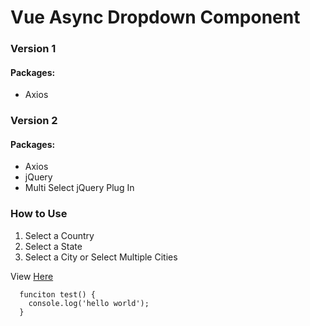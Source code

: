 # Vue Async Dropdown Component

<h3> Version 1 </h1>

<h4> Packages: </h4>

<ul>
  <li> Axios </li>
</ul>

<h3> Version 2 </h1>

<h4> Packages: </h4>

<ul>
  <li> Axios </li>
  <li> jQuery </li>
  <li> Multi Select jQuery Plug In </li>
</ul>


<h3> How to Use </h3>

<ol>
  <li> Select a Country </li>
  <li> Select a State </li>
  <li> Select a City or Select Multiple Cities </li>
</ol>


<span>View <a target="_blank" href="https://imthatalex-vue-dropdown-v1.netlify.app/">Here</a></span>

```
  funciton test() {
    console.log('hello world');
  } 

```
